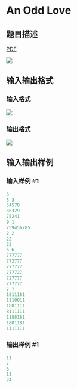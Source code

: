 # An Odd Love

## 题目描述

[problemUrl]: https://uva.onlinejudge.org/index.php?option=com_onlinejudge&Itemid=8&category=78&page=show_problem&problem=2664

[PDF](https://uva.onlinejudge.org/external/116/p11617.pdf)

![](https://cdn.luogu.com.cn/upload/vjudge_pic/UVA11617/c31275169028677917cd36b251bbe18b7e63cdd3.png)

## 输入输出格式

### 输入格式

![](https://cdn.luogu.com.cn/upload/vjudge_pic/UVA11617/754f8d6c20998b720543b4f8bdc04829b1c6c053.png)

### 输出格式

![](https://cdn.luogu.com.cn/upload/vjudge_pic/UVA11617/4f6749ae52fb50106f8db4b0a3c5a8fd0faf6a63.png)

## 输入输出样例

### 输入样例 #1

```cpp
5
5 3
54578
36329
75241
9 1
759456785
2 2
22
22
6 6
777777
772777
777777
777727
727777
777777
7 7
1811181
1118811
1881111
8111111
1188181
1881181
1111111
```


### 输出样例 #1

```cpp
11
7
3
11
24
```


